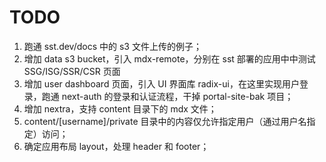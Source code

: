 # TODO

1. 跑通 sst.dev/docs 中的 s3 文件上传的例子；
1. 增加 data s3 bucket，引入 mdx-remote，分别在 sst 部署的应用中中测试 SSG/ISG/SSR/CSR 页面
1. 增加 user dashboard 页面，引入 UI 界面库 radix-ui，在这里实现用户登录，跑通 next-auth 的登录和认证流程，干掉 portal-site-bak 项目；
1. 增加 nextra，支持 content 目录下的 mdx 文件；
1. content/[username]/private 目录中的内容仅允许指定用户（通过用户名指定）访问；
1. 确定应用布局 layout，处理 header 和 footer；
